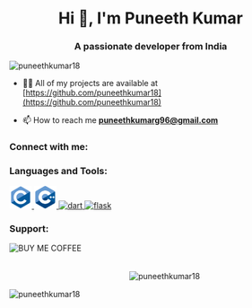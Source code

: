 <h1 align="center">Hi 👋, I'm Puneeth Kumar</h1>
<h3 align="center">A passionate developer from India</h3>

<p align="left"> <img src="https://komarev.com/ghpvc/?username=puneethkumar18&label=Profile%20views&color=0e75b6&style=flat" alt="puneethkumar18" /> </p>

- 👨‍💻 All of my projects are available at [https://github.com/puneethkumar18](https://github.com/puneethkumar18)

- 📫 How to reach me **puneethkumarg96@gmail.com**

<h3 align="left">Connect with me:</h3>
<p align="left">
</p>

<h3 align="left">Languages and Tools:</h3>
<p align="left"> <a href="https://www.cprogramming.com/" target="_blank" rel="noreferrer"> <img src="https://raw.githubusercontent.com/devicons/devicon/master/icons/c/c-original.svg" alt="c" width="40" height="40"/> </a> <a href="https://www.w3schools.com/cpp/" target="_blank" rel="noreferrer"> <img src="https://raw.githubusercontent.com/devicons/devicon/master/icons/cplusplus/cplusplus-original.svg" alt="cplusplus" width="40" height="40"/> </a> <a href="https://dart.dev" target="_blank" rel="noreferrer"> <img src="https://www.vectorlogo.zone/logos/dartlang/dartlang-icon.svg" alt="dart" width="40" height="40"/> </a> <a href="https://flask.palletsprojects.com/" target="_blank" rel="noreferrer"> <img src="https://www.vectorlogo.zone/logos/pocoo_flask/pocoo_flask-icon.svg" alt="flask" width="40" height="40"/> </a> </p>

<h3 align="left">Support:</h3>
<p><a href="https://www.buymeacoffee.com/BUY ME COFFEE "> <img align="left" src="https://cdn.buymeacoffee.com/buttons/v2/default-yellow.png" height="50" width="210" alt="BUY ME COFFEE " /></a></p><br><br>

<p>&nbsp;<img align="center" src="https://github-readme-stats.vercel.app/api?username=puneethkumar18&show_icons=true&locale=en" alt="puneethkumar18" /></p>

<p><img align="center" src="https://github-readme-streak-stats.herokuapp.com/?user=puneethkumar18&" alt="puneethkumar18" /></p>
